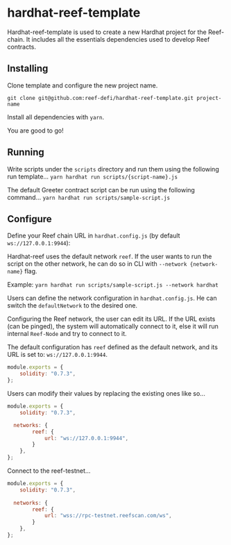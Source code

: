 # hardhat-reef-template
Hardhat-reef-template is used to create a new Hardhat project for the Reef-chain.
It includes all the essentials dependencies used to develop Reef contracts.

## Installing
Clone template and configure the new project name.

`git clone git@github.com:reef-defi/hardhat-reef-template.git project-name`

Install all dependencies with `yarn`.

You are good to go!

## Running
Write scripts under the `scripts` directory and run them using the following run template...
`yarn hardhat run scripts/{script-name}.js`

The default Greeter contract script can be run using the following command...
`yarn hardhat run scripts/sample-script.js`


## Configure
Define your Reef chain URL in `hardhat.config.js` (by default `ws://127.0.0.1:9944`):

Hardhat-reef uses the default network `reef`.
If the user wants to run the script on the other network, he can do so in CLI with `--network {network-name}` flag.

Example:
`yarn hardhat run scripts/sample-script.js --network hardhat`

Users can define the network configuration in `hardhat.config.js`.
He can switch the `defaultNetwork` to the desired one.

Configuring the Reef network, the user can edit its URL. If the URL exists (can be pinged), the system will automatically connect to it, else it will run internal `Reef-Node` and try to connect to it.

The default configuration has `reef` defined as the default network, and its URL is set to: `ws://127.0.0.1:9944`.
```javascript
module.exports = {
	solidity: "0.7.3",
};
```

Users can modify their values by replacing the existing ones like so...
```javascript
module.exports = {
	solidity: "0.7.3",

  networks: {
		reef: {
			url: "ws://127.0.0.1:9944",
		}
	},
};
```

Connect to the reef-testnet...
```javascript
module.exports = {
	solidity: "0.7.3",
	
  networks: {
		reef: {
			url: "wss://rpc-testnet.reefscan.com/ws",
		}
	},
};
```